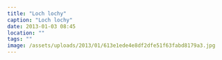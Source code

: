 ```yaml
---
title: "Loch lochy"
caption: "Loch lochy"
date: 2013-01-03 08:45
location: ""
tags: ""
image: /assets/uploads/2013/01/613e1ede4e8df2dfe51f63fabd8179a3.jpg
---
```

